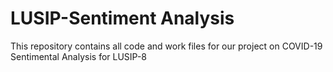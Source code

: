 # LUSIP-Sentiment Analysis
 This repository contains all code and work files for our project on COVID-19 Sentimental Analysis for LUSIP-8

